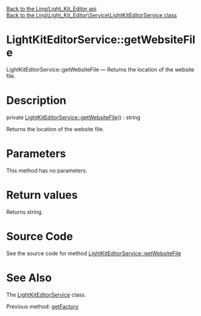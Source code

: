 [Back to the Ling/Light_Kit_Editor api](https://github.com/lingtalfi/Light_Kit_Editor/blob/master/doc/api/Ling/Light_Kit_Editor.md)<br>
[Back to the Ling\Light_Kit_Editor\Service\LightKitEditorService class](https://github.com/lingtalfi/Light_Kit_Editor/blob/master/doc/api/Ling/Light_Kit_Editor/Service/LightKitEditorService.md)


LightKitEditorService::getWebsiteFile
================



LightKitEditorService::getWebsiteFile — Returns the location of the website file.




Description
================


private [LightKitEditorService::getWebsiteFile](https://github.com/lingtalfi/Light_Kit_Editor/blob/master/doc/api/Ling/Light_Kit_Editor/Service/LightKitEditorService/getWebsiteFile.md)() : string




Returns the location of the website file.




Parameters
================

This method has no parameters.


Return values
================

Returns string.








Source Code
===========
See the source code for method [LightKitEditorService::getWebsiteFile](https://github.com/lingtalfi/Light_Kit_Editor/blob/master/Service/LightKitEditorService.php#L328-L331)


See Also
================

The [LightKitEditorService](https://github.com/lingtalfi/Light_Kit_Editor/blob/master/doc/api/Ling/Light_Kit_Editor/Service/LightKitEditorService.md) class.

Previous method: [getFactory](https://github.com/lingtalfi/Light_Kit_Editor/blob/master/doc/api/Ling/Light_Kit_Editor/Service/LightKitEditorService/getFactory.md)<br>

